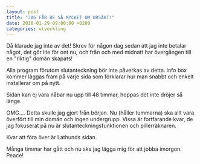 ```yaml
---
layout: post
title: "JAG FÅR BE SÅ MYCKET OM URSÄKT!"
date: 2016-01-29 09:00:00 +0200
categories: utveckling
---
```

Då klarade jag inte av det! Skrev för någon dag sedan att jag inte betalar något, det gör lite för ont nu, och från och med midnatt har övergången till en "riktig" domän skapats!

Alla program förutom slutanteckning bör inte påverkas av detta. info box kommer läggas fram på varje sida som förklarar hur man snabbt och enkelt installerar om på nytt.

Sidan kan ej vara nåbar nu upp till 48 timmar, hoppas det inte dröjer så länge.

OMG…. Detta skulle jag gjort från början. Nu (håller tummarna) ska allt vara överfört till min domän och ingen undergrupp. Vissa är fortfarande kvar, de jag fokuserat på nu är slutanteckningsfunktionen och pillerräknaren.

Kvar att föra över är Lathunds sidan.

Många timmar har gått och nu ska jag lägga mig för att jobba imorgon. Peace!